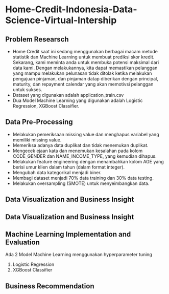 # Home-Credit-Indonesia-Data-Science-Virtual-Intership

## Problem Researsch

- Home Credit saat ini sedang menggunakan berbagai macam metode statistik dan Machine Learning untuk membuat prediksi skor kredit. Sekarang, kami meminta anda untuk membuka potensi maksimal dari data kami. Dengan melakukannya, kita dapat memastikan pelanggan yang mampu melakukan pelunasan tidak ditolak ketika melakukan pengajuan pinjaman, dan pinjaman datap diberikan dengan principal, maturity, dan repayment calendar yang akan memotivsi pelanggan untuk sukses.
- Dataset yang digunakan adalah application_train.csv
- Dua Model Machine Learning yang digunakan adalah Logistic Regression, XGBoost Classifier.

## Data Pre-Processing

- Melakukan pemeriksaan missing value dan menghapus variabel yang memiliki missing value.
- Memeriksa adanya data duplikat dan tidak menemukan duplikat.
- Mengecek ejaan kata dan menemukan kesalahan pada kolom CODE_GENDER dan NAME_INCOME_TYPE, yang kemudian dihapus.
- Melakukan feature engineering dengan menambahkan kolom AGE yang berisi umur klien dalam tahun (dalam format integer).
- Mengubah data kategorikal menjadi biner.
- Membagi dataset menjadi 70% data training dan 30% data testing.
- Melakukan oversampling (SMOTE) untuk menyeimbangkan data.

## Data Visualization and Business Insight

## Data Visualization and Business Insight

## Machine Learning Implementation and Evaluation

Ada 2 Model Machine Learning menggunakan hyperparameter tuning
1. Logistic Regression
2. XGBoost Classifier 

## Business Recommendation



